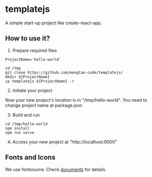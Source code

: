 # templatejs

A simple start-up project like create-react-app.

## How to use it?

1. Prepare required files

```shell
ProjectName='hello-world'

cd /tmp
git clone https://github.com/mengtao-code/templatejs/
mkdir ${ProjectName}
cp templatejs ${ProjectName} -r

```

2. Initiate your project

Now your new project's location is in "/tmp/hello-world". You need to change project name at package.json

3. Build and run

```shell
cd /tmp/hello-world
npm install
npm run serve
```

4. Access your new project at "http://localhost:9000"

## Fonts and Icons

We use fontsource. Check [documents](https://fontsource.org/docs/getting-started/introduction) for details.